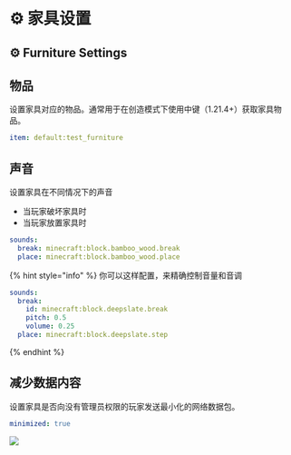 # ⚙️ 家具设置

## ⚙️ Furniture Settings

## 物品 <a href="#item" id="item"></a>

设置家具对应的物品。通常用于在创造模式下使用中键（1.21.4+）获取家具物品。

```yaml
item: default:test_furniture
```

## 声音 <a href="#sounds" id="sounds"></a>

设置家具在不同情况下的声音

* 当玩家破坏家具时
* 当玩家放置家具时

```yaml
sounds:
  break: minecraft:block.bamboo_wood.break
  place: minecraft:block.bamboo_wood.place
```

{% hint style="info" %}
你可以这样配置，来精确控制音量和音调

```yaml
sounds:
  break:
    id: minecraft:block.deepslate.break
    pitch: 0.5
    volume: 0.25
  place: minecraft:block.deepslate.step
```
{% endhint %}

## 减少数据内容 <a href="#minimized" id="minimized"></a>

设置家具是否向没有管理员权限的玩家发送最小化的网络数据包。

```yaml
minimized: true
```

![](https://mo-mi.gitbook.io/~gitbook/image?url=https%3A%2F%2F1836335287-files.gitbook.io%2F%7E%2Ffiles%2Fv0%2Fb%2Fgitbook-x-prod.appspot.com%2Fo%2Fspaces%252FOgvQ1fEJPROp7131PPlK%252Fuploads%252FqmuOtslb0m4pzkyKjf20%252Fimage.png%3Falt%3Dmedia%26token%3D7651bfce-5d2e-494a-8893-5017aa63a332\&width=768\&dpr=4\&quality=100\&sign=bad16b1e\&sv=2)
